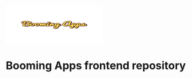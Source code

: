 
<img src="https://github.com/danmcgill6/booming-mobile-beta/blob/master/assets/images/FullColor_1280x1024.svg" width="50%" height="100">

# Booming Apps frontend repository


